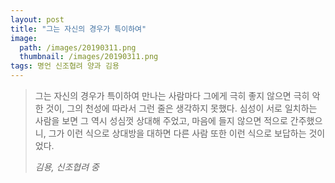 ```yaml
---
layout: post
title: "그는 자신의 경우가 특이하여"
image:
  path: /images/20190311.png
  thumbnail: /images/20190311.png
tags: 명언 신조협려 양과 김용
---
```


> 그는 자신의 경우가 특이하여 만나는 사람마다 그에게 극히 좋지 않으면 극히 악한 것이, 그의 천성에 따라서 그런 줄은 생각하지 못했다. 심성이 서로 일치하는 사람을 보면 그 역시 성심껏 상대해 주었고, 마음에 들지 않으면 적으로 간주했으니, 그가 이런 식으로 상대방을 대하면 다른 사람 또한 이런 식으로 보답하는 것이었다.
> 
> <cite>김용, 신조협려 중</cite>
